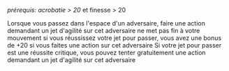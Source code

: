 *prérequis: acrobatie > 20* et finesse > 20

Lorsque vous passez dans l'espace d'un adversaire, faire une action demandant un jet d'agilité sur cet adversaire ne met pas fin à votre mouvement
si vous réussissez votre jet pour passer, vous avez une bonus de +20 si vous faites une action sur cet adversaire 
Si votre jet pour passer est une réussite critique, vous pouvez tenter gratuitement une action demandant un jet d'agilité sur cet adversaire